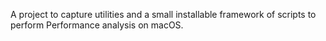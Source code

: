 A project to capture utilities and a small installable framework of scripts to perform Performance analysis on macOS.



